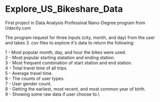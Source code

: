 # Explore_US_Bikeshare_Data

First project in Data Analysis Professinal Nano-Degree program from Udacity.com

The program request for three inputs (city, month, and day) from the user and takes 3 .csv files to explore it's data to return the following:

1 - Most popular month, day, and hour the bikes were used.\
2 - Most popular starting statation and ending station.\
3 - Most frequent combination of start station and end station.\
4 - Total travel time of all trips.\
5 - Average travel time.\
6 - The counts of user types.\
7 - User gender count.\
8 - Getting the earliest, most recent, and most common year of birth.\
9 - Showing some raw data if user choose to.\

